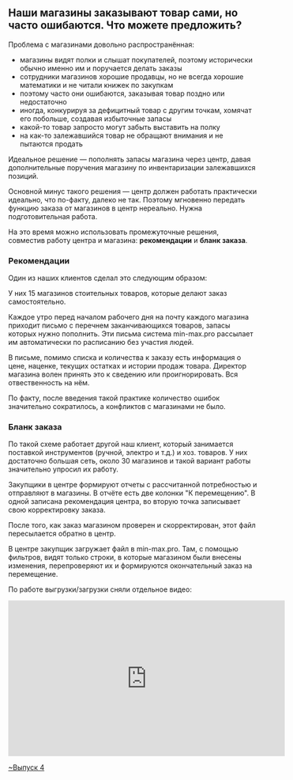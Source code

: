 ## Наши магазины заказывают товар сами, но часто ошибаются. Что можете предложить?

Проблема с магазинами довольно распространённая:
- магазины видят полки и слышат покупателей, поэтому исторически обычно именно им и поручается делать заказы
- сотрудники магазинов хорошие продавцы, но не всегда хорошие математики и не читали книжек по закупкам
- поэтому часто они ошибаются, заказывая товар поздно или недостаточно
- иногда, конкурируя за дефицитный товар с другим точкам, хомячат его побольше, создавая избыточные запасы
- какой-то товар запросто могут забыть выставить на полку
- на как-то залежавшийся товар не обращают внимания и не пытаются продать

Идеальное решение — пополнять запасы магазина через центр, давая дополнительные поручения магазину по инвентаризации залежавшихся позиций.

Основной минус такого решения — центр должен работать практически идеально, что по-факту, далеко не так. Поэтому мгновенно передать функцию заказа от магазинов в центр нереально. Нужна подготовительная работа.

На это время можно использовать промежуточные решения, совместив работу центра и магазина: **рекомендации** и **бланк заказа**.

### Рекомендации

Один из наших клиентов сделал это следующим образом:

У них 15 магазинов стоительных товаров, которые делают заказ самостоятельно.

Каждое утро перед началом рабочего дня на почту каждого магазина приходит письмо с перечнем заканчивающихся товаров, запасы которых нужно пополнить. Эти письма система min-max.pro рассылает им автоматически по расписанию без участия людей.

В письме, помимо списка и количества к заказу есть информация о цене, наценке, текущих остатках и истории продаж товара. Директор магазина волен принять это к сведению или проигнорировать. Вся отвественность на нём.

По факту, после введения такой практике количество ошибок значительно сократилось, а конфликтов с магазинами не было.

### Бланк заказа

По такой схеме работает другой наш клиент, который занимается поставкой инструментов (ручной, электро и т.д.) и хоз. товаров. У них достаточно большая сеть, около 30 магазинов и такой вариант работы значительно упросил их работу.

Закупщики в центре формируют отчеты с рассчитанной потребностью и отправляют в магазины. В отчёте есть две колонки "К перемещению". В одной записана рекомендация центра, во вторую точка записывает свою корректировку заказа.

После того, как заказ магазином проверен и скорректирован, этот файл пересылается обратно в центр.

В центре закупщик загружает файл в min-max.pro. Там, с помощью фильтров, видят только строки, в которые магазином были внесены изменения, перепроверяют их и формируются окончательный заказ на перемещение.

По работе выгрузки/загрузки сняли отдельное видео:

<iframe width="560" height="315" src="https://www.youtube.com/embed/x3h6L8-4HtU" title="YouTube video player" frameborder="0" allow="accelerometer; autoplay; clipboard-write; encrypted-media; gyroscope; picture-in-picture" allowfullscreen></iframe>

[~Выпуск 4](~Выпуск%204.md)